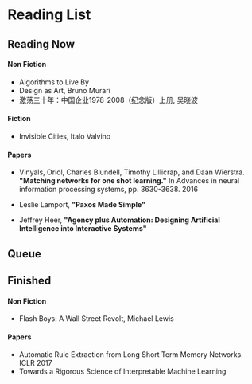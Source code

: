 # Reading List

## Reading Now

#### Non Fiction

- Algorithms to Live By
- Design as Art, Bruno Murari 
- 激荡三十年：中国企业1978-2008（纪念版）上册, 吴晓波

#### Fiction

- Invisible Cities, Italo Valvino 


#### Papers

- Vinyals, Oriol, Charles Blundell, Timothy Lillicrap, and Daan Wierstra. **"Matching networks for one shot learning."** In Advances in neural information processing systems, pp. 3630-3638. 2016

- Leslie Lamport, **"Paxos Made Simple"**

- Jeffrey Heer, **"Agency plus Automation: Designing Artificial Intelligence into Interactive Systems"**

## Queue





## Finished

#### Non Fiction

- Flash Boys: A Wall Street Revolt, Michael Lewis

#### Papers

- Automatic Rule Extraction from Long Short Term Memory Networks. ICLR 2017
- Towards a Rigorous Science of Interpretable Machine Learning


